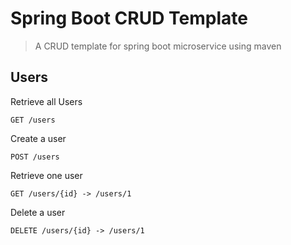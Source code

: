 # Spring Boot CRUD Template
> A CRUD template for spring boot microservice
> using maven


## Users

Retrieve all Users   
```
GET /users
```

Create a user
```
POST /users
```

Retrieve one user
```$xslt
GET /users/{id} -> /users/1
```

Delete a user
```$xslt
DELETE /users/{id} -> /users/1
```
